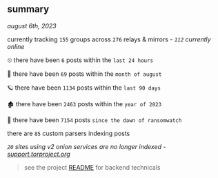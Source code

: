 
## summary
_august 6th, 2023_

currently tracking `155` groups across `276` relays & mirrors - _`112` currently online_

⏲ there have been `6` posts within the `last 24 hours`

🦈 there have been `69` posts within the `month of august`

🪐 there have been `1134` posts within the `last 90 days`

🏚 there have been `2463` posts within the `year of 2023`

🦕 there have been `7154` posts `since the dawn of ransomwatch`

there are `85` custom parsers indexing posts

_`20` sites using v2 onion services are no longer indexed - [support.torproject.org](https://support.torproject.org/onionservices/v2-deprecation/)_

> see the project [README](https://github.com/joshhighet/ransomwatch#ransomwatch--) for backend technicals
